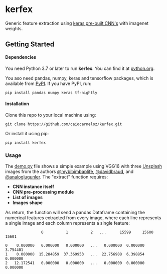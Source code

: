 # kerfex
Generic feature extraction using [keras pre-built CNN's](https://keras.io/api/applications/) with imagenet weights.

## Getting Started
#### Dependencies
You need Python 3.7 or later to run **kerfex**. You can find it at [python.org](https://www.python.org/).

You aso need pandas, numpy, keras and tensorflow packages, which is available from [PyPI](https://pypi.org). If you have PyPI, run:
```
pip install pandas numpy keras tf-nightly
```
#### Installation
Clone this repo to your local machine using:
```
git clone https://github.com/caiocarneloz/kerfex.git
```
Or install it using pip:
```
pip install kerfex
```
### Usage
The [demo.py](https://github.com/caiocarneloz/kerfex/blob/main/demo.py) file shows a simple example using VGG16 with three [Unsplash](https://unsplash.com/) images from the authors [@mybibimbaplife](https://unsplash.com/@mybibimbaplife), [@davidbraud](https://unsplash.com/@davidbraud), and [@analoglugunler](https://unsplash.com/@analoglugunler). The "extract" function requires:

- **CNN instance itself**
- **CNN pre-processing module**
- **List of images**
- **Images shape**

As return, the function will send a pandas Dataframe containing the numerical features extracted from every image, where each line represents a single image and each column represents a single feature:
```
                0          1          2   ...      15599     15600     15601
	
0  	 0.000000   0.000000   0.000000   ...   0.000000  0.000000  3.754401
1  	 0.000000  15.284859  37.369953   ...  22.756908  6.398854  0.000000
2  	12.172541   0.000000   0.000000   ...   0.000000  0.000000  0.000000
```
